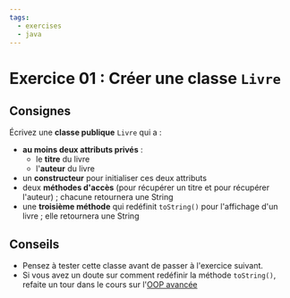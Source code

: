 ```yaml
---
tags:
  - exercises
  - java
---
```


# Exercice 01 : Créer une classe `Livre`

## Consignes

Écrivez une **classe publique** `Livre` qui a :
- **au moins deux attributs privés** :
  - le **titre** du livre
  - l'**auteur** du livre
- un **constructeur** pour initialiser ces deux attributs
- deux **méthodes d'accès** (pour récupérer un titre et pour récupérer l'auteur) ; chacune retournera une String
- une **troisième méthode** qui redéfinit `toString()` pour l'affichage d'un livre ; elle retournera une String

## Conseils

- Pensez à tester cette classe avant de passer à l'exercice suivant.
- Si vous avez un doute sur comment redéfinir la méthode `toString()`, refaite un tour dans le cours sur l'[OOP avancée](https://github.com/association-z-code-emploi/ressources/blob/main/tutoriels-et-formations/java/08_OOP_avancee.md#red%C3%A9finir-les-m%C3%A9thodes-override)
